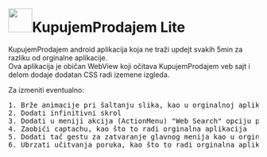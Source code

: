 # <img src="https://github.com/user-attachments/assets/23e4a4f6-43fe-44cf-8065-7b0c6291a2f8" width="48px">KupujemProdajem Lite

KupujemProdajem android aplikacija koja ne traži updejt svakih 5min za razliku od orginalne aplikacije.</br>
Ova aplikacija je običan WebView koji očitava KupujemProdajem veb sajt i delom dodaje dodatan CSS radi izemene izgleda.

Za izmeniti eventualno:</br>
<pre>
1. Brže animacije pri šaltanju slika, kao u orginalnoj aplikaciji
2. Dodati infinitivni skrol
3. Dodati u meniji akcija (ActionMenu) "Web Search" opciju pri selekciji teksta
4. Zaobići captachu, kao što to radi orginalna aplikacija
5. Dodati tač gestu za zatvaranje glavnog menija kao u orginalnoj aplikaciji što je.
6. Ubrzati učitvanja poruka, kao što to radi orginalna aplikacija
</pre>

